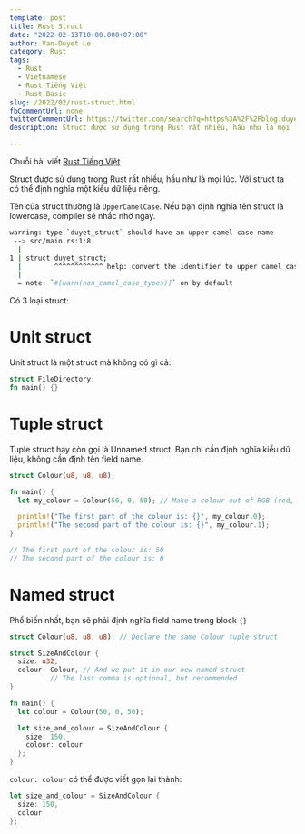 ```yaml
---
template: post
title: Rust Struct
date: "2022-02-13T10:00.000+07:00"
author: Van-Duyet Le
category: Rust
tags:
  - Rust
  - Vietnamese
  - Rust Tiếng Việt
  - Rust Basic
slug: /2022/02/rust-struct.html
fbCommentUrl: none
twitterCommentUrl: https://twitter.com/search?q=https%3A%2F%2Fblog.duyet.net%2F2022%2F02%2Frust-struct.html
description: Struct được sử dụng trong Rust rất nhiều, hầu như là mọi lúc. Với struct ta có thể định nghĩa một kiểu dữ liệu riêng. 

---
```


<div class="noti">Chuỗi bài viết <a href="/tag/rust-tiếng-việt/">Rust Tiếng Việt</a></div>

Struct được sử dụng trong Rust rất nhiều, hầu như là mọi lúc. Với struct ta có thể định nghĩa một kiểu dữ liệu riêng.

Tên của struct thường là `UpperCamelCase`. Nếu bạn định nghĩa tên struct là lowercase, compiler sẽ nhắc nhở ngay.

```bash
warning: type `duyet_struct` should have an upper camel case name
 --> src/main.rs:1:8
  |
1 | struct duyet_struct;
  |        ^^^^^^^^^^^^ help: convert the identifier to upper camel case: `DuyetStruct`
  |
  = note: `#[warn(non_camel_case_types)]` on by default
```

Có 3 loại struct:

# Unit struct

Unit struct là một struct mà không có gì cả:

```rust
struct FileDirectory;
fn main() {} 
```

# Tuple struct

Tuple struct hay còn gọi là Unnamed struct. Bạn chỉ cần định nghĩa kiểu dữ liệu, không cần định tên field name.

```rust
struct Colour(u8, u8, u8);

fn main() {
  let my_colour = Colour(50, 0, 50); // Make a colour out of RGB (red, green, blue)

  println!("The first part of the colour is: {}", my_colour.0);
  println!("The second part of the colour is: {}", my_colour.1);
}

// The first part of the colour is: 50
// The second part of the colour is: 0
```

# Named struct

Phổ biến nhất, bạn sẽ phải định nghĩa field name trong block `{}` 

```rust
struct Colour(u8, u8, u8); // Declare the same Colour tuple struct

struct SizeAndColour {
  size: u32,
  colour: Colour, // And we put it in our new named struct
		  // The last comma is optional, but recommended
}

fn main() {
  let colour = Colour(50, 0, 50);

  let size_and_colour = SizeAndColour {
    size: 150,
    colour: colour
  };
}
```

`colour: colour` có thể được viết gọn lại thành:

```rust
let size_and_colour = SizeAndColour {
  size: 150,
  colour
};
```
